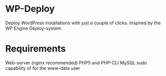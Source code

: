 WP-Deploy
=========

Deploy WordPress installations with just a couple of clicks. Inspired by the WP Engine Deploy-system.

Requirements
===

Web-server (nginx recommended)
PHP5 and PHP-CLI
MySQL
sudo capability of for the www-data user
